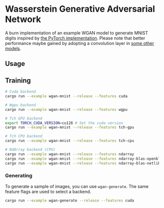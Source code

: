 # Wasserstein Generative Adversarial Network

A burn implementation of an example WGAN model to generate MNIST digits inspired by
[the PyTorch implementation](https://bytepawn.com/training-a-pytorch-wasserstain-mnist-gan-on-google-colab.html).
Please note that better performance maybe gained by adopting a convolution layer in
[some other models](https://github.com/Lornatang/WassersteinGAN-PyTorch).

## Usage

## Training

```sh
# Cuda backend
cargo run --example wgan-mnist --release --features cuda

# Wgpu backend
cargo run --example wgan-mnist --release --features wgpu

# Tch GPU backend
export TORCH_CUDA_VERSION=cu128 # Set the cuda version
cargo run --example wgan-mnist --release --features tch-gpu

# Tch CPU backend
cargo run --example wgan-mnist --release --features tch-cpu

# NdArray backend (CPU)
cargo run --example wgan-mnist --release --features ndarray                # f32 - single thread
cargo run --example wgan-mnist --release --features ndarray-blas-openblas  # f32 - blas with openblas
cargo run --example wgan-mnist --release --features ndarray-blas-netlib    # f32 - blas with netlib
```

### Generating

To generate a sample of images, you can use `wgan-generate`. The same feature flags are used to select a backend.

```sh
cargo run --example wgan-generate --release --features cuda
```
